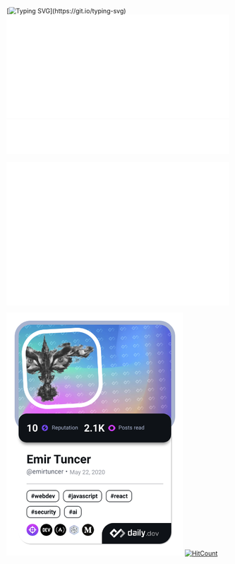 [![Typing SVG](https://readme-typing-svg.demolab.com?font=Montserrat&weight=700&duration=2500&pause=500&color=4FC9FF&random=true&width=435&height=75&lines=Hi%2C+I'm+Emir.;I+like+to+try+new+things.)](https://git.io/typing-svg) 
![Metrics](/metrics.classic.svg)
![Metrics](/metrics.plugin.topics.icons.svg)

![Metrics](/metrics.plugin.isocalendar.fullyear.svg)

<a href="https://app.daily.dev/emirtuncer"><img src="./devcard.png" width="400" alt="Emir Tuncer's Dev Card"/></a>
[![HitCount](https://hits.dwyl.com/emirtuncer/emirtuncer.svg?style=flat-square)](http://hits.dwyl.com/emirtuncer/emirtuncer)

